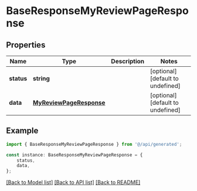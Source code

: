 # BaseResponseMyReviewPageResponse


## Properties

Name | Type | Description | Notes
------------ | ------------- | ------------- | -------------
**status** | **string** |  | [optional] [default to undefined]
**data** | [**MyReviewPageResponse**](MyReviewPageResponse.md) |  | [optional] [default to undefined]

## Example

```typescript
import { BaseResponseMyReviewPageResponse } from '@/api/generated';

const instance: BaseResponseMyReviewPageResponse = {
    status,
    data,
};
```

[[Back to Model list]](../README.md#documentation-for-models) [[Back to API list]](../README.md#documentation-for-api-endpoints) [[Back to README]](../README.md)
